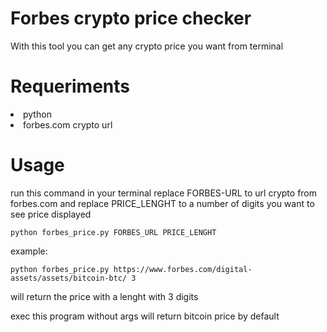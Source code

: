 <h1>Forbes crypto price checker</h1>
<p>With this tool you can get any crypto price you want from terminal</p>
<h1>Requeriments</h1>
<li>python</li>
<li>forbes.com crypto url</li>
<h1>Usage</h1>
<p>run this command in your terminal replace FORBES-URL to url crypto from forbes.com and replace PRICE_LENGHT to a number of digits you want to see price displayed</p>
<code>python forbes_price.py FORBES_URL PRICE_LENGHT</code>
<p>example:</p>
<code>python forbes_price.py https://www.forbes.com/digital-assets/assets/bitcoin-btc/ 3</code>
<p>will return the price with a lenght with 3 digits</p>
<p>exec this program without args will return bitcoin price by default</p>

